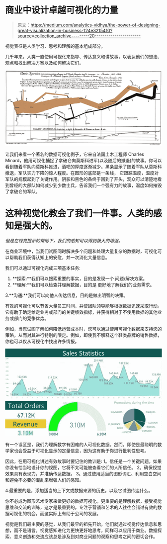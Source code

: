 # 商业中设计卓越可视化的力量

> 原文：<https://medium.com/analytics-vidhya/the-power-of-designing-great-visualization-in-business-124e3215410?source=collection_archive---------20----------------------->

视觉表征是人类学习、思考和理解的基本组成部分。

几千年来，人类一直使用可视化来指导、传达意义和讲故事，以表达他们的想法、观点和找出解决方案以及如何解决它们。

![](img/bb6901ef6174c458eca91de26f02cd76.png)

让我们来看一个著名的数据可视化例子，它来自法国土木工程师 Charles Minard，他用可视化捕捉了拿破仑向莫斯科进军(以及随后的撤退)的故事。你可以看到随着军队向莫斯科推进，酒吧的厚度逐渐减少。黑条显示了随着军队从莫斯科撤退，军队实力下降的惊人程度。在图形的底部是一条线，
它跟踪温度，温度对军队的规模起到了关键作用。阴影和黑色的条终于回到了开头，观众可以清楚地看到曾经的大部队如何减少到少数士兵，告诉我们一个强有力的故事，温度如何摧毁了拿破仑的军队。

# 这种视觉化教会了我们一件事。人类的感知是强大的。

*但是在视觉提示的帮助下，我们的感知可以得到极大的增强。*

在商业环境中，当我们试图同时解决多个问题和处理大量复杂的数据时，可视化可以帮助我们获得认知上的安慰，并一次消化大量信息。

我们可以通过可视化完成三项基本任务:

1.  **探索:**我们可以搜索重要的事实，目的是发现一个
    问题/解决方案。
2.  **理解:**我们可以检查并理解数据，目的是
    更好地了解我们的业务需求。

3.**沟通:**我们可以向他人传达信息，目的是做出明智的决策。

有效的可视化可以节省大量员工时间，并使团队领导能够根据数据迅速采取行动。它有助于确定给定业务或部门的关键绩效指标，并获得相对于不使用数据的其他业务或部门的竞争优势。

例如，当您试图了解如何降低运营成本时，您可以通过使用可视化数据来支持您的策略，从而对其进行特别的限定。例如，即使我不解释这个鞋类品牌的销售数据，你也可以仅从可视化中找出许多情报。

![](img/2d7ad8fca8821ac303d0977b4d0a9e38.png)

有一个误区是，我们为理解数字有困难的人可视化数据。然而，即使是最聪明的数学家也会受益于可视化显示的定量信息，因为这有助于你进行批判性思考。

因此，在用可视化讲述有效故事时要记住的教训是:
1。信任是一个关键问题。如果你没有恰当地设计你的视图，它将不太可能被查看它们的人所信任。
2。确保视觉效果具有表现力，并准确传达数据。
3。通过使用适当的图形词汇、利用空白空间和避免不必要的混乱来增强人们的感知。

4.最重要的是，添加适当的上下文或数据来源的历史，以及它试图传达什么。

你不必成为图形艺术专家来做更好的数据可视化。更重要的是理解数据，接受视觉思维和交流的训练，这才是最重要的。专注于营销和艺术的人往往会错过有效的数据可视化的机会，而这实际上有助于公司的发展。

视觉是我们最主要的感觉，从我们最早的祖先开始，他们就通过视觉传达信息和思想，而不是语言。视觉感知进化为更快更好地思考，同样可以应用于商业。数据探索、意义创造和交流应该总是涉及到对商业问题的观察和思考之间的密切合作。